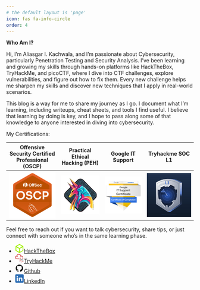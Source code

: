 ```yaml
---
# the default layout is 'page'
icon: fas fa-info-circle
order: 4
---
```


**Who Am I?**

Hi, I’m Aliasgar I. Kachwala, and I’m passionate about Cybersecurity, particularly Penetration Testing and Security Analysis. I’ve been learning and growing my skills through hands-on platforms like HackTheBox, TryHackMe, and picoCTF, where I dive into CTF challenges, explore vulnerabilities, and figure out how to fix them. Every new challenge helps me sharpen my skills and discover new techniques that I apply in real-world scenarios.

This blog is a way for me to share my journey as I go. I document what I’m learning, including writeups, cheat sheets, and tools I find useful. I believe that learning by doing is key, and I hope to pass along some of that knowledge to anyone interested in diving into cybersecurity.

My Certifications:

| Offensive Security Certified Professional (OSCP) | Practical Ethical Hacking (PEH) | Google IT Support | Tryhackme SOC L1 |
|-----------|-----------|-----------|-----------|
| ![oscp](assets/img/about/oscp.png) | ![peh](assets/img/about/practical-ethical-hacking.jpeg) | ![gits](assets/img/about/google-it-support.png) | ![thmsocl1](assets/img/about/tryhackme-SOC-L1.jpeg) |

Feel free to reach out if you want to talk cybersecurity, share tips, or just connect with someone who’s in the same learning phase.

- [![HackTheBox](assets/img/about/hackthebox.png)HackTheBox](https://www.hackthebox.eu)
- [![TryHackMe](assets/img/about/tryhackme.png)TryHackMe](https://tryhackme.com)
- [![GitHub](assets/img/about/github.png)Github](https://www.github.com) 
- [![Linkedin](assets/img/about/linkedin.png)LinkedIn](https://www.linkedin.com) 
